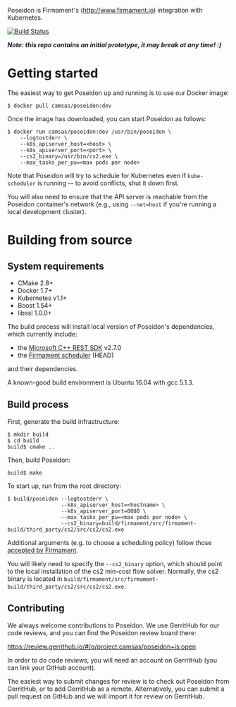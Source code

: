 Poseidon is Firmament's (http://www.firmament.io) integration with
Kubernetes.

[![Build Status](https://travis-ci.org/camsas/poseidon.svg)](https://travis-ci.org/camsas/poseidon)

***Note: this repo contains an initial prototype, it may break at any time! :)***

# Getting started

The easiest way to get Poseidon up and running is to use our Docker image:

```
$ docker pull camsas/poseidon:dev
```
Once the image has downloaded, you can start Poseidon as follows:
```
$ docker run camsas/poseidon:dev /usr/bin/poseidon \
    --logtostderr \
    --k8s_apiserver_host=<host> \
    --k8s_apiserver_port=<port> \
    --cs2_binary=/usr/bin/cs2.exe \
    --max_tasks_per_pu=<max pods per node>
```
Note that Poseidon will try to schedule for Kubernetes even if `kube-scheduler`
is running -- to avoid conflicts, shut it down first.

You will also need to ensure that the API server is reachable from the Poseidon
container's network (e.g., using `--net=host` if you're running a local
development cluster).

# Building from source

## System requirements

 * CMake 2.8+
 * Docker 1.7+
 * Kubernetes v1.1+
 * Boost 1.54+
 * libssl 1.0.0+

The build process will install local version of Poseidon's dependencies, which
currently include:

 * the [Microsoft C++ REST SDK](https://github.com/Microsoft/cpprestsdk) v2.7.0
 * the [Firmament scheduler](https://github.com/camsas/firmament) (HEAD)

and their dependencies.

A known-good build environment is Ubuntu 16.04 with gcc 5.1.3.


## Build process

First, generate the build infrastructure:

```
$ mkdir build
$ cd build
build$ cmake ..
```

Then, build Poseidon:

```
build$ make
```

To start up, run from the root directory:

```
$ build/poseidon --logtostderr \
                 --k8s_apiserver_host=<hostname> \
                 --k8s_apiserver_port=8080 \
                 --max_tasks_per_pu=<max pods per node> \
                 --cs2_binary=build/firmament/src/firmament-build/third_party/cs2/src/cs2/cs2.exe
```

Additional arguments (e.g. to choose a scheduling policy) follow those
[accepted by Firmament](https://github.com/camsas/firmament/blob/master/README.md).

You will likely need to specify the `--cs2_binary` option, which should point to
the local installation of the cs2 min-cost flow solver. Normally, the cs2 binary
is located in `build/firmament/src/firmament-build/third_party/cs2/src/cs2/cs2.exe`.


## Contributing

We always welcome contributions to Poseidon. We use GerritHub for our code
reviews, and you can find the Poseidon review board there:

https://review.gerrithub.io/#/q/project:camsas/poseidon+is:open

In order to do code reviews, you will need an account on GerritHub (you can link
your GitHub account).

The easiest way to submit changes for review is to check out Poseidon from
GerritHub, or to add GerritHub as a remote. Alternatively, you can submit a pull
request on GitHub and we will import it for review on GerritHub.

